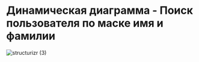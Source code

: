 # Динамическая диаграмма - Поиск пользователя по маске имя и фамилии 

![structurizr (3)](https://github.com/EugIva/ProzorovEI109m_ArchitectureInfSys/assets/145147798/72da4388-e1f3-43d2-a219-3d3c1701faba)

